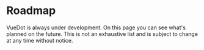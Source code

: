 # Roadmap

VueDot is always under development. On this page you can see what's planned on the future. This is not an exhaustive list and is subject to change at any time without notice.

<Timeline
  :items="[
    {
      status: 'next',
      date: 'Q2 2019',
      title: 'v1.6.x Releases',
      body: '100% __tests coverage__.'
    },
    {
      status: 'pending',
      date: 'Q1 2019',
      title: 'v1.6 Release',
      body: 'Add __File Upload__ and __DataList__ components.'
    },
    {
      status: 'pending',
      date: 'January 2019',
      title: 'Documentation v2.0',
      body: '__Total refactoring of the documentation__ using a custom Vuepress theme.'
    },
    {
      status: 'done',
      date: 'November 2018',
      title: 'v1.5 Release',
      body: 'Add __themes__, __improve documentation__ and __reduce lib size__.'
    },
    {
      status: 'done',
      date: 'November 2018',
      title: 'v1.4 Release',
      body: 'Use __Vue plugin architecture__, improve documentation. Refactor __BirthDatepicker__, improve existing components, add __TypeScript typings__ and __release script__.'
    },
    {
      status: 'done',
      date: 'September 2018',
      title: 'v1.0 Release',
      body: 'First __major release__!'
    }
  ]"
/>
